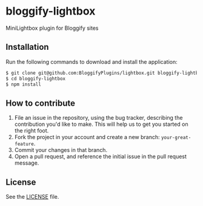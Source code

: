 # bloggify-lightbox
MiniLightbox plugin for Bloggify sites

## Installation
Run the following commands to download and install the application:

```sh
$ git clone git@github.com:BloggifyPlugins/lightbox.git bloggify-lightbox
$ cd bloggify-lightbox
$ npm install
```

## How to contribute

1. File an issue in the repository, using the bug tracker, describing the
   contribution you'd like to make. This will help us to get you started on the
   right foot.
2. Fork the project in your account and create a new branch:
   `your-great-feature`.
3. Commit your changes in that branch.
4. Open a pull request, and reference the initial issue in the pull request
   message.

## License
See the [LICENSE](./LICENSE) file.
